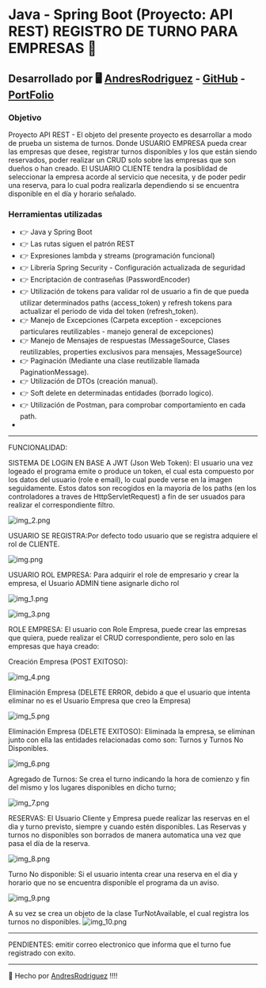 # Java - Spring Boot (Proyecto: API REST) REGISTRO DE TURNO PARA EMPRESAS 🚀

## Desarrollado por 🖥️  [AndresRodriguez](https://www.linkedin.com/in/andres-rodriguez-60a166208/) - [GitHub](https://github.com/AndrRod) - [PortFolio](https://andresporfolio.herokuapp.com/)

### Objetivo

Proyecto API REST - El objeto del presente proyecto es desarrollar a modo de prueba un sistema de turnos.
Donde USUARIO EMPRESA pueda crear las empresas que desee, registrar turnos disponibles y los que están siendo reservados, poder realizar un CRUD solo sobre las empresas que son dueños o han creado.
El USUARIO CLIENTE tendra la posiblidad de seleccionar la empresa acorde al servicio que necesita, y de poder pedir una reserva, para lo cual podra realizarla dependiendo si se encuentra disponible en el día y horario señalado.
 


### Herramientas utilizadas
- 👉 Java y Spring Boot
- 👉 Las rutas siguen el patrón REST
- 👉 Expresiones lambda y streams (programación funcional)
- 👉 Librería Spring Security - Configuración actualizada de seguridad
- 👉 Encriptación de contraseñas (PasswordEncoder)
- 👉 Utilización de tokens para validar rol de usuario a fin de que pueda utilizar determinados paths (access_token)  y refresh tokens para actualizar el periodo de vida del token (refresh_token).
- 👉 Manejo de Excepciones (Carpeta exception - excepciones particulares reutilizables - manejo general de excepciones)
- 👉 Manejo de Mensajes de respuestas (MessageSource, Clases reutilizables, properties exclusivos para mensajes, MessageSource)
- 👉 Paginación (Mediante una clase reutilizable llamada PaginationMessage).
- 👉 Utilización de DTOs (creación manual).
- 👉 Soft delete en determinadas entidades (borrado logico).
- 👉 Utilización de Postman, para comprobar comportamiento en cada path.
- 
---------------------------
FUNCIONALIDAD:

SISTEMA DE LOGIN EN BASE A JWT (Json Web Token): El usuario una vez logeado el programa emite o produce un token, el cual esta compuesto por los datos del usuario (role e email), lo cual puede verse en la imagen seguidamente. Estos datos son recogidos en la mayoria de los paths (en los controladores a traves de HttpServletRequest) a fin de ser usuados para realizar el correspondiente filtro. 

![img_2.png](img_2.png)

USUARIO SE REGISTRA:Por defecto todo usuario que se registra adquiere el rol de CLIENTE.  

![img.png](img.png)

USUARIO ROL EMPRESA: Para adquirir el role de empresario y crear la empresa, el Usuario ADMIN tiene asignarle dicho rol

![img_1.png](img_1.png)

![img_3.png](img_3.png)

ROLE EMPRESA: El usuario con Role Empresa, puede crear las empresas que quiera, puede realizar el CRUD correspondiente, pero solo en las empresas que haya creado:

Creación Empresa (POST EXITOSO):

![img_4.png](img_4.png)

Eliminación Empresa (DELETE ERROR, debido a que el usuario que intenta eliminar no es el Usuario Empresa que creo la Empresa)

![img_5.png](img_5.png)

Eliminación Empresa (DELETE EXITOSO): Eliminada la empresa, se eliminan junto con ella las entidades relacionadas como son: Turnos y Turnos No Disponibles.

![img_6.png](img_6.png)

Agregado de Turnos: Se crea el turno indicando la hora de comienzo y fin del mismo y los lugares disponibles en dicho turno;

![img_7.png](img_7.png)


RESERVAS: El Usuario Cliente y Empresa puede realizar las reservas en el dia y turno previsto, siempre y cuando estén disponibles. Las Reservas y turnos no disponibles son borrados de manera automatica una vez que pasa el día de la reserva.

![img_8.png](img_8.png)

Turno No disponible: Si el usuario intenta crear una reserva en el dia y horario que no se encuentra disponible el programa da un aviso.

![img_9.png](img_9.png)

A su vez se crea un objeto de la clase TurNotAvailable, el cual registra los turnos no disponibles.
![img_10.png](img_10.png)

---------------------------------------------------

PENDIENTES:
emitir correo electronico que informa que el turno fue registrado con exito.

---------------------------------------------

🎁 Hecho por  [AndresRodriguez](https://www.linkedin.com/in/andres-rodriguez-60a166208/) !!!!
